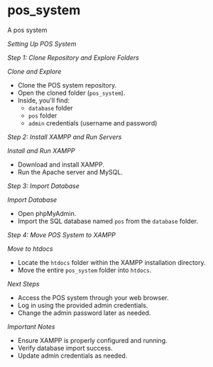 # pos_system
 A pos system 


*Setting Up POS System*


*Step 1: Clone Repository and Explore Folders*

*Clone and Explore*

- Clone the POS system repository.
- Open the cloned folder (`pos_system`).
- Inside, you'll find:
    - `database` folder
    - `pos` folder
    - `admin` credentials (username and password)

*Step 2: Install XAMPP and Run Servers*

*Install and Run XAMPP*

- Download and install XAMPP.
- Run the Apache server and MySQL.

*Step 3: Import Database*

*Import Database*

- Open phpMyAdmin.
- Import the SQL database named `pos` from the `database` folder.

*Step 4: Move POS System to XAMPP*

*Move to htdocs*

- Locate the `htdocs` folder within the XAMPP installation directory.
- Move the entire `pos_system` folder into `htdocs`.

*Next Steps*

- Access the POS system through your web browser.
- Log in using the provided admin credentials.
- Change the admin password later as needed.

*Important Notes*

- Ensure XAMPP is properly configured and running.
- Verify database import success.
- Update admin credentials as needed.


